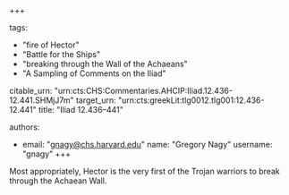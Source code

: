 +++

tags:
- "fire of Hector"
- "Battle for the Ships"
- "breaking through the Wall of the Achaeans"
- "A Sampling of Comments on the Iliad"

citable_urn: "urn:cts:CHS:Commentaries.AHCIP:Iliad.12.436-12.441.SHMjJ7m"
target_urn: "urn:cts:greekLit:tlg0012.tlg001:12.436-12.441"
title: "Iliad 12.436–441"

authors:
- email: "gnagy@chs.harvard.edu"
  name: "Gregory Nagy"
  username: "gnagy"
+++

<p>Most appropriately, Hector is the very first of the Trojan warriors to break through the Achaean Wall.</p>